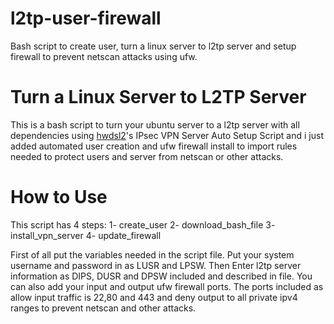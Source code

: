 # l2tp-user-firewall
Bash script to create user, turn a linux server to l2tp server and setup firewall to prevent netscan attacks using ufw.
# Turn a Linux Server to L2TP Server
This is a bash script to turn your ubuntu server to a l2tp server with all dependencies using [hwdsl2](https://github.com/hwdsl2/setup-ipsec-vpn/)'s IPsec VPN Server Auto Setup Script and i just added automated user creation and ufw firewall install to import rules needed to protect users and server from netscan or other attacks.
# How to Use
This script has 4 steps:
1- create_user
2- download_bash_file
3- install_vpn_server
4- update_firewall

First of all put the variables needed in the script file.
Put your system username and password in as LUSR and LPSW.
Then Enter l2tp server information as DIPS, DUSR and DPSW included and described in file.
You can also add your input and output ufw firewall ports. The ports included as allow input traffic is 22,80 and 443 and deny output to all private ipv4 ranges to prevent netscan and other attacks.
